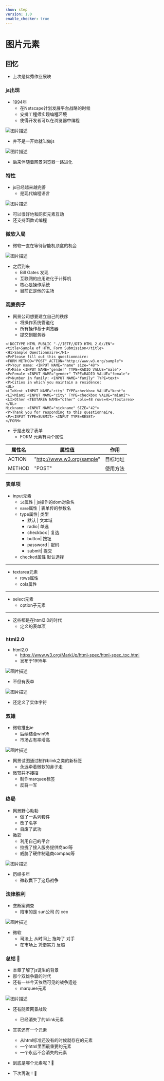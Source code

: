```yaml
---
show: step
version: 1.0
enable_checker: true
---
```


# 图片元素

## 回忆

- 上次是优秀作业展映

### js出现

- 1994年
	- 在Netscape计划发展平台战略的时候
	- 安排工程师实现编程环境
	- 使得开发者可以在浏览器中编程

![图片描述](https://doc.shiyanlou.com/courses/uid1190679-20240806-1722910758081)

- 并不是一开始就叫做js

![图片描述](https://doc.shiyanlou.com/courses/uid1190679-20240907-1725658659133)

- 后来伴随着网景浏览器一路进化

### 特性

- js已经越来越完善
	- 是现代编程语言

![图片描述](https://doc.shiyanlou.com/courses/uid1190679-20240907-1725658689927)

- 可以很好地和网页元素互动
- 还支持函数式编程

### 微软入局

- 微软一直在等待智能机顶盒的机会

![图片描述](https://doc.shiyanlou.com/courses/uid1190679-20240808-1723098155022)

- 之后到来
	- Bill Gates 发现
	- 互联网的应用进化于计算机
	- 核心是操作系统
	- 目前正是他的主场


### 观察例子

- 网景公司想要建立自己的秩序
	- 将操作系统管道化
	- 所有操作基于浏览器
	- 提交到服务器

```
<!DOCTYPE HTML PUBLIC "-//IETF//DTD HTML 2.0//EN">
<title>Sample of HTML Form Submission</title>
<H1>Sample Questionnaire</H1>
<P>Please fill out this questionnaire:
<FORM METHOD="POST" ACTION="http://www.w3.org/sample">
<P>Your name: <INPUT NAME="name" size="48">
<P>Male <INPUT NAME="gender" TYPE=RADIO VALUE="male">
<P>Female <INPUT NAME="gender" TYPE=RADIO VALUE="female">
<P>Number in family: <INPUT NAME="family" TYPE=text>
<P>Cities in which you maintain a residence:
<UL>
<LI>Kent <INPUT NAME="city" TYPE=checkbox VALUE="kent">
<LI>Miami <INPUT NAME="city" TYPE=checkbox VALUE="miami">
<LI>Other <TEXTAREA NAME="other" cols=48 rows=4></textarea>
</UL>
Nickname: <INPUT NAME="nickname" SIZE="42">
<P>Thank you for responding to this questionnaire.
<P><INPUT TYPE=SUBMIT> <INPUT TYPE=RESET>
</FORM>
```

- 于是出现了表单
	- FORM 元素有两个属性

|属性名|属性值|作用|
|---|---|---|
|ACTION|"http://www.w3.org/sample"|目标地址|
|METHOD|"POST"|使用方法|

### 表单项

- input元素
	- `id`属性 | js操作的dom对象名	 
	- `name`属性 | 表单传的参数名
	- type属性|  类型
		- 默认 | 文本域
		- radio|  单选
		- checkbox | 复选
		- button|  按钮
		- password | 密码
		- submit| 提交
	- checked属性 默认选择

-----

- textarea元素 
	- rows属性
	- cols属性

------

- select元素	
	- option子元素

-----

- 这些都是在html2.0的时代
	- 定义的表单项

### html2.0

- html2.0
	- https://www.w3.org/MarkUp/html-spec/html-spec_toc.html
	- 发布于1995年

![图片描述](https://doc.shiyanlou.com/courses/uid1190679-20240907-1725660072541)

- 不但有表单

![图片描述](https://doc.shiyanlou.com/courses/uid1190679-20240809-1723202299443)

- 还定义了实体字符

### 双雄

- 微软推出ie
	- 后续结合win95
	- 市场占有率增高

![图片描述](https://doc.shiyanlou.com/courses/uid1190679-20240905-1725519071984)

- 网景试图通过制作blink之类的新标签
	- 永远牵着微软的鼻子走
- 微软并不接招
	- 制作marquee标签
	- 反将一军

### 终局

- 网景野心勃勃
	- 做了一系列套件
	- 改了名字
	- 自废了武功
- 微软
	- 利用自己的平台 
	- 拉拢了接入服务提供商aol等
	- 威胁了硬件制造商compaq等

![图片描述](https://doc.shiyanlou.com/courses/uid1190679-20240907-1725660409462)

- 历经多年
	- 微软赢下了这场战争

### 法律胜利

- 垄断案调查
	- 陪审的是 sun公司 的 ceo

![图片描述](https://doc.shiyanlou.com/courses/uid1190679-20250123-1737630063414)

- 微软 
	- 司法上 从时间上 拖垮了 对手
	- 在市场上 凭借实力 反超

### 总结 🤔

- 本章了解了js诞生的背景
- 那个双雄争霸的时代
- 还有一些今天依然可见的战争遗迹
	- marquee元素

![图片描述](https://doc.shiyanlou.com/courses/uid1190679-20240907-1725660658567)

- 还有随着网景战败
	- 已经消失了的blink元素

- 其实还有一个元素
	- 从html标准还没有的时候就存在的元素
	- 一个html里面最重要的元素
	- 一个永远不会消失的元素
- 到底是哪个元素呢？🤔
- 下次再说！👋

